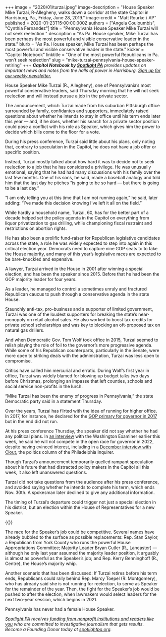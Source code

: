+++
image = "2020/01/turzai.jpeg"
image-description = "House Speaker Mike Turzai, R-Allegheny, walks down a corridor at the state Capitol in Harrisburg, Pa., Friday, June 28, 2019."
image-credit = "Matt Rourke / AP"
published = 2020-01-23T15:00:00.000Z
authors = ["Angela Couloumbis", "Cynthia Fernandez"]
title = "Pennsylvania House Speaker Mike Turzai will not seek reelection "
description = "As Pa. House speaker, Mike Turzai has been perhaps the most powerful and visible conservative leader in the state."
blurb = "As Pa. House speaker, Mike Turzai has been perhaps the most powerful and visible conservative leader in the state."
kicker = "Capitol Notebook"
linktitle = "One of the most powerful Republicans in Pa. won’t seek reelection"
slug = "mike-turzai-pennsylvania-house-speaker-retiring"
+++
<i><b>Capitol Notebook by </b></i><a href="https://www.spotlightpa.org/" ><i><b>Spotlight PA</b></i></a><i> provides updates on important news and notes from the halls of power in Harrisburg. </i><a href="https://www.spotlightpa.org/newsletters" ><i>Sign up for our weekly newsletter.</i></a>

House Speaker Mike Turzai (R., Allegheny), one of Pennsylvania’s most powerful conservative leaders, said Thursday morning that he will not seek reelection and will instead pursue a job in the private sector.

The announcement, which Turzai made from his suburban Pittsburgh office surrounded by family, confidantes and supporters, immediately raised questions about whether he intends to stay in office until his term ends later this year — and, if he does, whether his search for a private sector position could pose a conflict with his role as Speaker, which gives him the power to decide which bills come to the floor for a vote.

During his press conference, Turzai said little about his plans, only noting that, contrary to speculation in the Capitol, he does not have a job offer or specific position.

Instead, Turzai mostly talked about how hard it was to decide not to seek reelection to a job that he has considered a privilege. He was unusually emotional, saying that he had had many discussions with his family over the last few months. One of his sons, he said, made a baseball analogy and told him that the last day he pitches “is going to be so hard — but there is going to be a last day.”

“I am only telling you at this time that I am not running again,” he said, later adding: “I’ve made this decision knowing I’ve left it all on the field.”

While hardly a household name, Turzai, 60, has for the better part of a decade helped set the policy agenda in the Capitol on everything from liquor privatization to gas drilling, while championing fiscal restraint  and restrictions on abortion rights.

He has also been a prolific fund-raiser for Republican legislative candidates across the state, a role he was widely expected to step into again in this critical election year. Democrats need to capture nine GOP seats to to take the House majority, and many of this year’s legislative races are expected to be bare-knuckled and expensive.

A lawyer, Turzai arrived in the House in 2001 after winning a special election, and has been the speaker since 2015. Before that he had been the GOP majority leader for four years.

As a leader, he managed to control a sometimes unruly and fractured Republican caucus to push through a conservative agenda in the state House.

Staunchly anti-tax, pro-business and a supporter of limited government, Turzai was one of the loudest supporters for breaking the state’s near-monopoly on retail alcohol sales. He also worked to boost tax credits for private school scholarships and was key to blocking an oft-proposed tax on natural gas drillers.

And when Democratic Gov. Tom Wolf took office in 2015, Turzai seemed to relish playing the role of foil to the governor’s more progressive agenda. While some of his Republican counterparts, particularly in the Senate, were more open to striking deals with the administration, Turzai was less open to compromise.

Critics have called him mercurial and erratic. During Wolf’s first year in office, Turzai was widely blamed for blowing up budget talks two days before Christmas, prolonging an impasse that left counties, schools and social service non-profits in the lurch.

“Mike Turzai has been the enemy of progress in Pennsylvania,” the state Democratic party said in a statement Thursday.

Over the years, Turzai has flirted with the idea of running for higher office. In 2017, for instance, he declared for the <a href="https://www.inquirer.com/philly/news/politics/state/mike-turzai-diner-interview-for-governor-race-20171115.html" >GOP primary for governor in 2017</a> but in the end did not run.

At his press conference Thursday, the speaker did not say whether he had any political plans. In <a href="https://www.washingtonexaminer.com/news/pennsylvania-speaker-of-the-house-mike-turzai-to-retire" >an interview</a> with the Washington Examiner earlier this week, he said he will not compete in the open race for governor in 2022, despite having evinced interest, including in a <a href="https://www.inquirer.com/politics/clout/pennsylvania-society-mike-turzai-2022-governor-race-20191207.html" >December interview with Clout</a>, the politics column of the Philadelphia Inquirer.

Though Turzai’s announcement temporarily quelled rampant speculation about his future that had distracted policy makers in the Capitol all this week, it also left unanswered questions.

Turzai did not take questions from the audience after his press conference, and avoided saying whether he intends to complete his term, which ends Nov. 30th. A spokesman later declined to give any additional information.

The timing of Turzai’s departure could trigger not just a special election in his district, but an election within the House of Representatives for a new Speaker.

{{<newsletter-inline>}}

The race for the Speaker’s job could be competitive. Several names have already bubbled to the surface as possible replacements: Rep. Stan Saylor, a Republican from York County who runs the powerful House Appropriations Committee; Majority Leader Bryan Cutler (R., Lancaster) — although he only last year assumed the majority leader position, it arguably is almost as powerful as the Speaker’s job; and Rep. Kerry Benninghoff (R., Centre), the House’s majority whip.

Another scenario that has been discussed: If Turzai retires before his term ends, Republicans could rally behind Rep. Marcy Toepel (R. Montgomery), who has already said she is not running for reelection, to serve as Speaker for the remainder of the year. Then, the fight for the Speaker’s job would be pushed to after the election, when lawmakers would select leaders for the next two-year session, which begins in 2021.

Pennsylvania has never had a female House Speaker.

<a href="https://www.spotlightpa.org/"><i>Spotlight PA</i></a><i> receives </i><a href="https://www.spotlightpa.org/support"><i>funding from nonprofit institutions and readers like you</i></a><i> who are committed to investigative journalism that gets results. Become a Founding Donor today at </i><a href="https://www.spotlightpa.org/"><i>spotlightpa.org</i></a><i>.</i>
